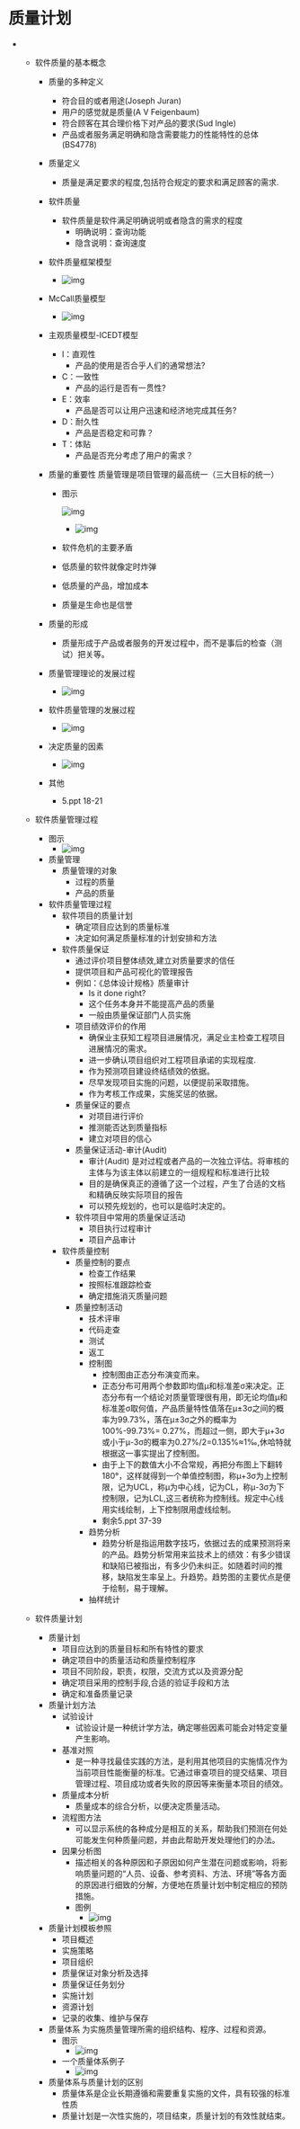 # 质量计划

- - 软件质量的基本概念

    - 质量的多种定义

      - 符合目的或者用途(Joseph Juran)
      - 用户的感觉就是质量(A V Feigenbaum)
      - 符合顾客在其合理价格下对产品的要求(Sud Ingle)
      - 产品或者服务满足明确和隐含需要能力的性能特性的总体(BS4778)

    - 质量定义

      - 质量是满足要求的程度,包括符合规定的要求和满足顾客的需求.

    - 软件质量

      - 软件质量是软件满足明确说明或者隐含的需求的程度
        - 明确说明：查询功能
        - 隐含说明：查询速度

    - 软件质量框架模型

      - ![img](https://cdn.jsdelivr.net/gh/ZanderZhao/img20/file/20200117221645.png)

    - McCall质量模型

      - ![img](https://cdn.jsdelivr.net/gh/ZanderZhao/img20/file/20200117221646.png)

    - 主观质量模型-ICEDT模型

      - I：直观性
        - 产品的使用是否合乎人们的通常想法?
      - C：一致性
        - 产品的运行是否有一贯性?
      - E：效率
        - 产品是否可以让用户迅速和经济地完成其任务?
      - D：耐久性
        - 产品是否稳定和可靠？
      - T：体贴
        - 产品是否充分考虑了用户的需求？

    - 质量的重要性
      质量管理是项目管理的最高统一（三大目标的统一）

      - 图示

        ![img](https://cdn.jsdelivr.net/gh/ZanderZhao/img20/file/20200117221647.png)

        - ![img](https://cdn.jsdelivr.net/gh/ZanderZhao/img20/file/20200117221648.png)

      - 软件危机的主要矛盾

      - 低质量的软件就像定时炸弹

      - 低质量的产品，增加成本

      - 质量是生命也是信誉

    - 质量的形成

      - 质量形成于产品或者服务的开发过程中，而不是事后的检查（测试）把关等。

    - 质量管理理论的发展过程

      - ![img](https://cdn.jsdelivr.net/gh/ZanderZhao/img20/file/20200117221649.png)

    - 软件质量管理的发展过程

      - ![img](https://cdn.jsdelivr.net/gh/ZanderZhao/img20/file/20200117221650.png)

    - 决定质量的因素

      - ![img](https://cdn.jsdelivr.net/gh/ZanderZhao/img20/file/20200117221651.png)

    - 其他

      - 5.ppt 18-21

  - 软件质量管理过程

    - 图示
      - ![img](https://cdn.jsdelivr.net/gh/ZanderZhao/img20/file/20200117221652.png)
    - 质量管理
      - 质量管理的对象
        - 过程的质量
        - 产品的质量
    - 软件质量管理过程
      - 软件项目的质量计划
        - 确定项目应达到的质量标准
        - 决定如何满足质量标准的计划安排和方法
      - 软件质量保证
        - 通过评价项目整体绩效,建立对质量要求的信任
        - 提供项目和产品可视化的管理报告
        - 例如：《总体设计规格》质量审计
          - Is it done right?
          - 这个任务本身并不能提高产品的质量
          - 一般由质量保证部门人员实施
        - 项目绩效评价的作用
          - 确保业主获知工程项目进展情况，满足业主检查工程项目进展情况的需求。
          - 进一步确认项目组织对工程项目承诺的实现程度.
          - 作为预测项目建设终结绩效的依据。
          - 尽早发现项目实施的问题，以便提前采取措施。
          - 作为考核工作成果，实施奖惩的依据。
        - 质量保证的要点
          - 对项目进行评价
          - 推测能否达到质量指标
          - 建立对项目的信心
        - 质量保证活动-审计(Audit)
          - 审计(Audit) 是对过程或者产品的一次独立评估。将审核的主体与为该主体以前建立的一组规程和标准进行比较
          - 目的是确保真正的遵循了这一个过程，产生了合适的文档和精确反映实际项目的报告
          - 可以预先规划的，也可以是临时决定的。
        - 软件项目中常用的质量保证活动
          - 项目执行过程审计
          - 项目产品审计
      - 软件质量控制
        - 质量控制的要点
          - 检查工作结果
          - 按照标准跟踪检查
          - 确定措施消灭质量问题
        - 质量控制活动
          - 技术评审
          - 代码走查
          - 测试
          - 返工
          - 控制图
            - 控制图由正态分布演变而来。
            - 正态分布可用两个参数即均值μ和标准差σ来决定。正态分布有一个结论对质量管理很有用，即无论均值μ和标准差σ取何值，产品质量特性值落在μ±3σ之间的概率为99.73%，落在μ±3σ之外的概率为100%-99.73%=  0.27%，而超过一侧，即大于μ+3σ  或小于μ-3σ的概率为0.27%/2=0.135%≈1‰,休哈特就根据这一事实提出了控制图。
            - 由于上下的数值大小不合常规，再把分布图上下翻转180°，这样就得到一个单值控制图，称μ+3σ为上控制限，记为UCL，称μ为中心线，记为CL，称μ-3σ为下控制限，记为LCL,这三者统称为控制线。规定中心线用实线绘制，上下控制限用虚线绘制。
            - 剩余5.ppt 37-39
          - 趋势分析
            - 趋势分析是指运用数字技巧，依据过去的成果预测将来的产品。趋势分析常用来监技术上的绩效：有多少错误和缺陷已被指出，有多少仍未纠正。如随着时间的推移，缺陷发生率呈上。升趋势。趋势图的主要优点是便于绘制，易于理解。
          - 抽样统计

  - 软件质量计划

    - 质量计划
      - 项目应达到的质量目标和所有特性的要求
      - 确定项目中的质量活动和质量控制程序
      - 项目不同阶段，职责，权限，交流方式以及资源分配
      - 确定项目采用的控制手段,合适的验证手段和方法
      - 确定和准备质量记录
    - 质量计划方法
      - 试验设计
        - 试验设计是一种统计学方法，确定哪些因素可能会对特定变量产生影响。 
      - 基准对照
        - 是一种寻找最佳实践的方法，是利用其他项目的实施情况作为当前项目性能衡量的标准。它通过审查项目的提交结果、项目管理过程、项目成功或者失败的原因等来衡量本项目的绩效。 
      - 质量成本分析
        - 质量成本的综合分析，以便决定质量活动。 
      - 流程图方法
        - 可以显示系统的各种成分是相互的关系，帮助我们预测在何处可能发生何种质量问题，并由此帮助开发处理他们的办法。 
      - 因果分析图
        - 描述相关的各种原因和子原因如何产生潜在问题或影响，将影响质量问题的“人员、设备、参考资料、方法、环境”等各方面的原因进行细致的分解，方便地在质量计划中制定相应的预防措施。 
        - 图例
          - ![img](https://cdn.jsdelivr.net/gh/ZanderZhao/img20/file/20200117221653.png)
    - 质量计划模板参照
      - 项目概述
      - 实施策略
      - 项目组织
      - 质量保证对象分析及选择
      - 质量保证任务划分
      - 实施计划
      - 资源计划
      - 记录的收集、维护与保存
    - 质量体系
      为实施质量管理所需的组织结构、程序、过程和资源。
      - 图示
        - ![img](https://cdn.jsdelivr.net/gh/ZanderZhao/img20/file/20200117221654.png)
      - 一个质量体系例子
        - ![img](https://cdn.jsdelivr.net/gh/ZanderZhao/img20/file/20200117221655.png)
    - 质量体系与质量计划的区别
      - 质量体系是企业长期遵循和需要重复实施的文件，具有较强的标准性质
      - 质量计划是一次性实施的，项目结束，质量计划的有效性就结束。

